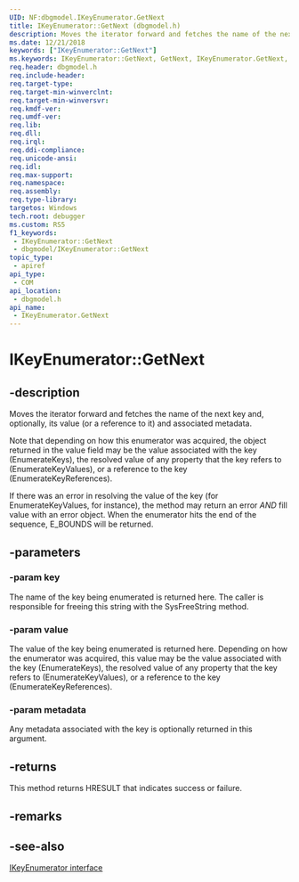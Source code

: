 ```yaml
---
UID: NF:dbgmodel.IKeyEnumerator.GetNext
title: IKeyEnumerator::GetNext (dbgmodel.h)
description: Moves the iterator forward and fetches the name of the next key and, optionally, its value (or a reference to it) and associated metadata.
ms.date: 12/21/2018
keywords: ["IKeyEnumerator::GetNext"]
ms.keywords: IKeyEnumerator::GetNext, GetNext, IKeyEnumerator.GetNext, IKeyEnumerator::GetNext, IKeyEnumerator.GetNext
req.header: dbgmodel.h
req.include-header: 
req.target-type: 
req.target-min-winverclnt: 
req.target-min-winversvr: 
req.kmdf-ver: 
req.umdf-ver: 
req.lib: 
req.dll: 
req.irql: 
req.ddi-compliance: 
req.unicode-ansi: 
req.idl: 
req.max-support: 
req.namespace: 
req.assembly: 
req.type-library: 
targetos: Windows
tech.root: debugger
ms.custom: RS5
f1_keywords:
 - IKeyEnumerator::GetNext
 - dbgmodel/IKeyEnumerator::GetNext
topic_type:
 - apiref
api_type:
 - COM
api_location:
 - dbgmodel.h
api_name:
 - IKeyEnumerator.GetNext
---
```


# IKeyEnumerator::GetNext


## -description

 Moves the iterator forward and fetches the name of the next key and, optionally, its value (or a reference to it) and associated metadata.
    
 Note that depending on how this enumerator was acquired, the object returned in the value field may be the value associated with the key (EnumerateKeys), the resolved value of any property that the key refers to (EnumerateKeyValues), or a reference to the key (EnumerateKeyReferences).
    
 If there was an error in resolving the value of the key (for EnumerateKeyValues, for instance), the method may return an error *AND* fill value with an error object. When the enumerator hits the end of the sequence, E_BOUNDS will be returned.

## -parameters

### -param key

The name of the key being enumerated is returned here.  The caller is responsible for freeing this string with the SysFreeString method.

### -param value

The value of the key being enumerated is returned here.  Depending on how the enumerator was acquired, this value may be the value associated with the key (EnumerateKeys), the resolved value of any property that the key refers to (EnumerateKeyValues), or a reference to the key (EnumerateKeyReferences).

### -param metadata

Any metadata associated with the key is optionally returned in this argument.

## -returns

This method returns HRESULT that indicates success or failure.

## -remarks

## -see-also

[IKeyEnumerator interface](nn-dbgmodel-ikeyenumerator.md)

